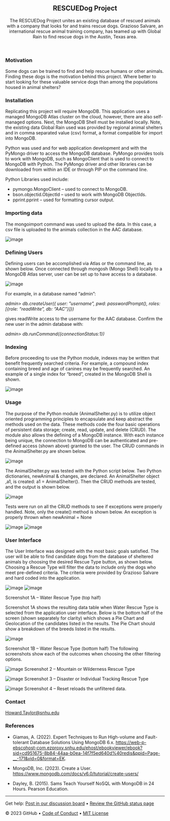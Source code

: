 <header>

<!--
  <<< Author notes: Course header >>>
 
-->

## RESCUEDog Project

The RESCUEDog Project unites an existing database of rescued animals with a company that looks for and trains rescue dogs. Grazioso Salvare, an international rescue animal training company, has teamed up with Global Rain to find rescue dogs in the Austin, Texas area.

</header>

<!--
  <<< Author notes: Finish >>>
  Review what we learned, ask for feedback, provide next steps.
-->

### Motivation

Some dogs can be trained to find and help rescue humans or other animals. Finding these dogs is the motivation behind this project. Where better to start looking for these valuable service dogs than among the populations housed in animal shelters?


### Installation

Replicating this project will require MongoDB. This application uses a managed MongoDB Atlas cluster on the cloud, however, there are also self-managed options. Next, the MongoDB Shell must be installed locally. Note, the existing data Global Rain used was provided by regional animal shelters and in comma separated value (csv) format, a format compatible for import into MongoDB.

Python was used and for web application development and with the PyMongo driver to access the MongoDB database. PyMongo provides tools to work with MongoDB, such as MongoClient that is used to connect to MongoDB with Python. The PyMongo driver and other libraries can be downloaded from within an IDE or through PIP on the command line.

Python Libraries used include:

- pymongo.MongoClient – used to connect to MongoDB.
- bson.objectid.ObjectId – used to work with MongoDB ObjectIds.
- pprint.pprint – used for formatting cursor output.

### Importing data

The mongoimport command was used to upload the data. In this case, a csv file is uploaded to the animals collection in the AAC database.

![image](https://github.com/user-attachments/assets/02820e9d-a0ac-4e51-9b22-ce9cfa5406f6)

### Defining Users

Defining users can be accomplished via Atlas or the command line, as shown below. Once connected through mongosh (Mongo Shell) locally to a MongoDB Atlas server, user can be set up to have access to a database. 

![image](https://github.com/user-attachments/assets/f471e123-8eaf-4c03-9451-a8271b23949e)

For example, in a database named “admin”:

_admin> db.createUser({ user: ”username”, pwd: passwordPrompt(), roles:[{role: “readWrite”, db: “AAC”}]})_

gives readWrite access to the username for the AAC database. Confirm the new user in the admin database with: 

_admin> db.runCommand({connectionStatus:1})_

### Indexing
Before proceeding to use the Python module, indexes may be written that benefit frequently searched criteria. For example, a compound index containing breed and age of canines may be frequently searched. An example of a single index for “breed”, created in the MongoDB Shell is shown.

![image](https://github.com/user-attachments/assets/e79cec68-0771-4fe3-a30f-e86d5fb22168)

### Usage
The purpose of the Python module (AnimalShelter.py) is to utilize object oriented programming principles to encapsulate and keep abstract the methods used on the data. These methods code the four basic operations of persistent data storage; create, read, update, and delete (CRUD). The module also allows the defining of a MongoDB instance. With each instance being unique, the connection to MongoDB can be authenticated and pre-defined access (shown above) granted to the user. The CRUD commands in the AnimalShelter.py are shown below.

![image](https://github.com/user-attachments/assets/15da884a-6109-4ee8-959f-bc9510292701)

The AnimalShelter.py was tested with the Python script below. Two Python dictionaries, newAnimal & changes, are declared. An AnimalShelter object ,a1, is created: a1 =  AnimalShelter(). Then the CRUD methods are tested, and the output is shown below.

![image](https://github.com/user-attachments/assets/8bc877df-77d8-45b6-b094-7fe58745139b)

Tests were run on all the CRUD methods to see if exceptions were properly handled. Note, only the create() method is shown below.  An exception is properly thrown when newAnimal = None

![image](https://github.com/user-attachments/assets/ace302e2-ee5d-4592-943c-be4d1af74091)
![image](https://github.com/user-attachments/assets/bde780de-e153-4919-9fed-32bd49ea08eb)

### User Interface

The User Interface was designed with the most basic goals satisfied. The user will be able to find  candidate dogs from the database of sheltered animals by choosing the desired Rescue Type button, as shown below. Choosing a Rescue Type will filter the data to include only the dogs who meet pre-defined criteria. The criteria were provided by Grazioso Salvare and hard coded into the application.

![image](https://github.com/user-attachments/assets/93022264-2ad0-4299-b860-a3d7bdfcc2a5)
![image](https://github.com/user-attachments/assets/7bd6614e-d3de-41d8-a756-56eca361dfdc)

Screenshot 1A – Water Rescue Type (top half)

Screenshot 1A shows the resulting data table when Water Rescue Type is selected from the application user interface. Below is the bottom half of the screen (shown separately for clarity) which shows a Pie Chart and Geolocation of the candidates listed in the results. The Pie Chart should show a breakdown of the breeds listed in the results.

![image](https://github.com/user-attachments/assets/4c719589-5745-49fe-9741-9e113ae5bce7)

Screenshot 1B – Water Rescue Type (bottom half)
The following screenshots show each of the outcomes when choosing the other filtering options.

![image](https://github.com/user-attachments/assets/64d39758-a945-4500-9d6c-6a4457178082)
Screenshot 2 – Mountain or Wilderness Rescue Type

![image](https://github.com/user-attachments/assets/dea7a44f-9df9-42d4-9361-de04b84daa4e)
Screenshot 3 – Disaster or Individual Tracking Rescue Type

![image](https://github.com/user-attachments/assets/2d4ed248-753c-418f-bdcb-d41f9c41013f)
Screenshot 4 – Reset reloads the unfiltered data.

### Contact
Howard.Taylor@snhu.edu

### References

- Giamas, A. (2022). Expert Techniques to Run High-volume and Fault-tolerant Database Solutions Using MongoDB 6.x. https://web-p-ebscohost-com.ezproxy.snhu.edu/ehost/ebookviewer/ebook?sid=cd951675-8b84-44aa-b0ea-14f7f5ed640d%40redis&ppid=Page-__-171&vid=0&format=EK.

- MongoDB, Inc. (2023). Create a User. https://www.mongodb.com/docs/v6.0/tutorial/create-users/

- Dayley, B. (2015). Sams Teach Yourself NoSQL with MongoDB in 24 Hours. Pearson Education.

<footer>

<!--
  <<< Author notes: Footer >>>
  Add a link to get support, GitHub status page, code of conduct, license link.
-->

---

Get help: [Post in our discussion board](https://github.com/orgs/skills/discussions/categories/github-pages) &bull; [Review the GitHub status page](https://www.githubstatus.com/)

&copy; 2023 GitHub &bull; [Code of Conduct](https://www.contributor-covenant.org/version/2/1/code_of_conduct/code_of_conduct.md) &bull; [MIT License](https://gh.io/mit)

</footer>
